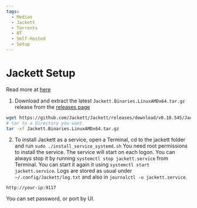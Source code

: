 ```yaml
---
tags:
  - Medias
  - Jackett
  - Torrents
  - BT
  - Self-Hosted
  - Setup
---
```


# Jackett Setup

Read more at [here](https://github.com/Jackett/Jackett#install-as-service)

1. Download and extract the latest `Jackett.Binaries.LinuxAMDx64.tar.gz` release from the [releases page](https://github.com/Jackett/Jackett/releases)

```bash
wget https://github.com/Jackett/Jackett/releases/download/v0.18.545/Jackett.Binaries.LinuxAMDx64.tar.gz
# tar to a directory you want
tar -xf Jackett.Binaries.LinuxAMDx64.tar.gz
```

2. To install Jackett as a service, open a Terminal, cd to the jackett folder and run `sudo ./install_service_systemd.sh` You need root permissions to install the service. The service will start on each logon. You can always stop it by running `systemctl stop jackett.service` from Terminal. You can start it again it using `systemctl start jackett.service`. Logs are stored as usual under `~/.config/Jackett/log.txt` and also in `journalctl -u jackett.service`.

`http://your-ip:9117`

You can set password, or port by UI.
